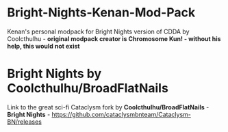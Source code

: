 # Bright-Nights-Kenan-Mod-Pack
Kenan's personal modpack for Bright Nights version of CDDA by Coolcthulhu - **original modpack creator is Chromosome Kun! - without his help, this would not exist** 

# Bright Nights by Coolcthulhu/BroadFlatNails
Link to the great sci-fi Cataclysm fork by **Coolcthulhu/BroadFlatNails** - **Bright Nights** - https://github.com/cataclysmbnteam/Cataclysm-BN/releases
